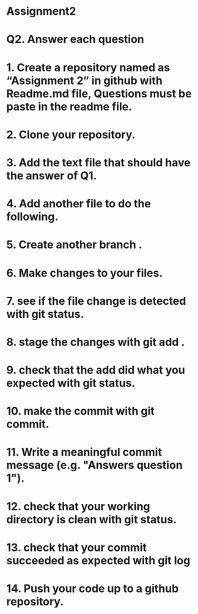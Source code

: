 # Assignment2

# Q2. Answer each question 

# 1. Create a repository named as “Assignment 2” in github with Readme.md file, Questions must be paste in the readme file.

# 2. Clone your repository. 

# 3. Add the text file that should have the answer of Q1. 

# 4. Add another file to do the following. 

# 5. Create another branch . 

# 6. Make changes to your files. 

# 7. see if the file change is detected with git status. 

# 8. stage the changes with git add . 

# 9. check that the add did what you expected with git status. 

# 10. make the commit with git commit. 

# 11. Write a meaningful commit message (e.g. "Answers question 1"). 

# 12. check that your working directory is clean with git status. 

# 13. check that your commit succeeded as expected with git log 

# 14. Push your code up to a github repository.